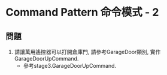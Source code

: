 # Command Pattern 命令模式 - 2

## 問題

1. 請讓萬用遙控器可以打開倉庫門, 請參考GarageDoor類別, 實作GarageDoorUpCommand.
	* 參考stage3.GarageDoorUpCommand.

